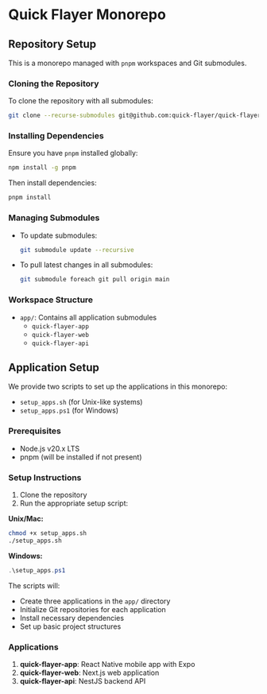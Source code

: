 # Quick Flayer Monorepo

## Repository Setup

This is a monorepo managed with `pnpm` workspaces and Git submodules.

### Cloning the Repository

To clone the repository with all submodules:

```bash
git clone --recurse-submodules git@github.com:quick-flayer/quick-flayer-root.git
```

### Installing Dependencies

Ensure you have `pnpm` installed globally:

```bash
npm install -g pnpm
```

Then install dependencies:

```bash
pnpm install
```

### Managing Submodules

- To update submodules: 
  ```bash
  git submodule update --recursive
  ```

- To pull latest changes in all submodules:
  ```bash
  git submodule foreach git pull origin main
  ```

### Workspace Structure

- `app/`: Contains all application submodules
  - `quick-flayer-app`
  - `quick-flayer-web`
  - `quick-flayer-api`

## Application Setup

We provide two scripts to set up the applications in this monorepo:

- `setup_apps.sh` (for Unix-like systems)
- `setup_apps.ps1` (for Windows)

### Prerequisites

- Node.js v20.x LTS
- pnpm (will be installed if not present)

### Setup Instructions

1. Clone the repository
2. Run the appropriate setup script:

**Unix/Mac:**
```bash
chmod +x setup_apps.sh
./setup_apps.sh
```

**Windows:**
```powershell
.\setup_apps.ps1
```

The scripts will:
- Create three applications in the `app/` directory
- Initialize Git repositories for each application
- Install necessary dependencies
- Set up basic project structures

### Applications

1. **quick-flayer-app**: React Native mobile app with Expo
2. **quick-flayer-web**: Next.js web application
3. **quick-flayer-api**: NestJS backend API